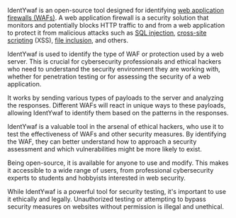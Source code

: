 IdentYwaf is an open-source tool designed for identifying [web application firewalls (WAFs)](). A web application firewall is a security solution that monitors and potentially blocks HTTP traffic to and from a web application to protect it from malicious attacks such as [SQL injection](), [cross-site scripting]() (XSS), [file inclusion](), and others.

IdentYwaf is used to identify the type of WAF or protection used by a web server. This is crucial for cybersecurity professionals and ethical hackers who need to understand the security environment they are working with, whether for penetration testing or for assessing the security of a web application.

It works by sending various types of payloads to the server and analyzing the responses. Different WAFs will react in unique ways to these payloads, allowing IdentYwaf to identify them based on the patterns in the responses.

IdentYwaf is a valuable tool in the arsenal of ethical hackers, who use it to test the effectiveness of WAFs and other security measures. By identifying the WAF, they can better understand how to approach a security assessment and which vulnerabilities might be more likely to exist.

Being open-source, it is available for anyone to use and modify. This makes it accessible to a wide range of users, from professional cybersecurity experts to students and hobbyists interested in web security.

While IdentYwaf is a powerful tool for security testing, it's important to use it ethically and legally. Unauthorized testing or attempting to bypass security measures on websites without permission is illegal and unethical.
